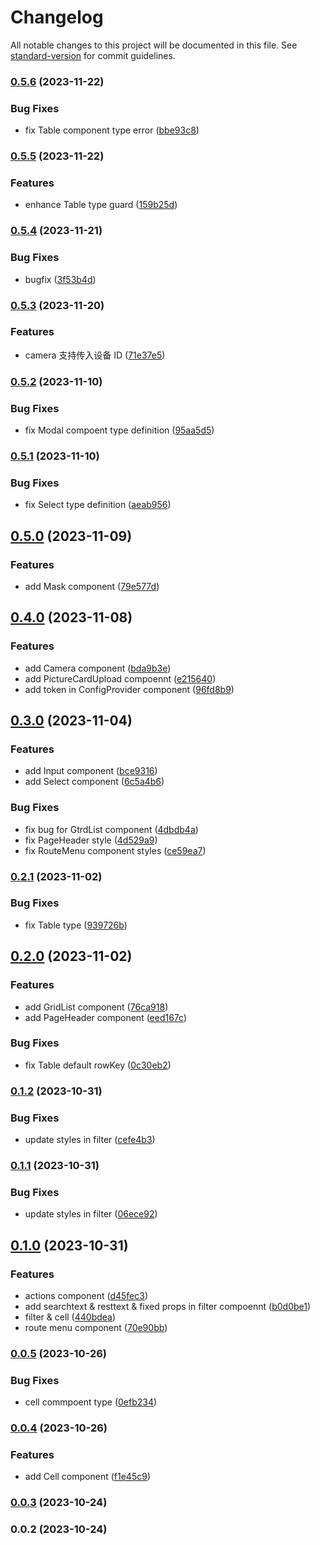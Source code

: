 # Changelog

All notable changes to this project will be documented in this file. See [standard-version](https://github.com/conventional-changelog/standard-version) for commit guidelines.

### [0.5.6](https://github.com/FE-Combo/antd-enhancer/compare/v0.5.5...v0.5.6) (2023-11-22)

### Bug Fixes

- fix Table component type error ([bbe93c8](https://github.com/FE-Combo/antd-enhancer/commit/bbe93c8d26fced39dbf082364ce0090345b4e7a5))

### [0.5.5](https://github.com/FE-Combo/antd-enhancer/compare/v0.5.4...v0.5.5) (2023-11-22)

### Features

- enhance Table type guard ([159b25d](https://github.com/FE-Combo/antd-enhancer/commit/159b25da0f10eabe42a73e5964a4b8c41be664eb))

### [0.5.4](https://github.com/FE-Combo/antd-enhancer/compare/v0.5.3...v0.5.4) (2023-11-21)

### Bug Fixes

- bugfix ([3f53b4d](https://github.com/FE-Combo/antd-enhancer/commit/3f53b4d4fc756d10f3b7a21bc9ecb008958ff94e))

### [0.5.3](https://github.com/FE-Combo/antd-enhancer/compare/v0.5.2...v0.5.3) (2023-11-20)

### Features

- camera 支持传入设备 ID ([71e37e5](https://github.com/FE-Combo/antd-enhancer/commit/71e37e5fdc0126185b9d7b90dfea02082405996e))

### [0.5.2](https://github.com/FE-Combo/antd-enhancer/compare/v0.5.1...v0.5.2) (2023-11-10)

### Bug Fixes

- fix Modal compoent type definition ([95aa5d5](https://github.com/FE-Combo/antd-enhancer/commit/95aa5d54df9414e1ec7bb2aeb64c25ef2a5f4651))

### [0.5.1](https://github.com/FE-Combo/antd-enhancer/compare/v0.5.0...v0.5.1) (2023-11-10)

### Bug Fixes

- fix Select type definition ([aeab956](https://github.com/FE-Combo/antd-enhancer/commit/aeab9565258a2453166ab8961c40bdbb243d4e80))

## [0.5.0](https://github.com/FE-Combo/antd-enhancer/compare/v0.4.0...v0.5.0) (2023-11-09)

### Features

- add Mask component ([79e577d](https://github.com/FE-Combo/antd-enhancer/commit/79e577da8339b6ad4f7be6edc410fdce7d37e6ac))

## [0.4.0](https://github.com/FE-Combo/antd-enhancer/compare/v0.3.0...v0.4.0) (2023-11-08)

### Features

- add Camera component ([bda9b3e](https://github.com/FE-Combo/antd-enhancer/commit/bda9b3e9ab64ec724c5fb2d751ecd5a1977ac87d))
- add PictureCardUpload compoennt ([e215640](https://github.com/FE-Combo/antd-enhancer/commit/e215640b8d62ab2e0e9d4df7fe62cc3f72ab96f2))
- add token in ConfigProvider component ([96fd8b9](https://github.com/FE-Combo/antd-enhancer/commit/96fd8b99f882dd8f020c2a74da884924321479b2))

## [0.3.0](https://github.com/FE-Combo/antd-enhancer/compare/v0.2.1...v0.3.0) (2023-11-04)

### Features

- add Input component ([bce9316](https://github.com/FE-Combo/antd-enhancer/commit/bce93167a353e276ba7fa754603cff29ebf9e271))
- add Select component ([6c5a4b6](https://github.com/FE-Combo/antd-enhancer/commit/6c5a4b656543322149352adbd1bd70a41c8332d2))

### Bug Fixes

- fix bug for GtrdList component ([4dbdb4a](https://github.com/FE-Combo/antd-enhancer/commit/4dbdb4ae33cae14e3d73f7518fb2809ad608f483))
- fix PageHeader style ([4d529a9](https://github.com/FE-Combo/antd-enhancer/commit/4d529a9f5f27ae103f1e16c217de589e2b67978c))
- fix RouteMenu component styles ([ce59ea7](https://github.com/FE-Combo/antd-enhancer/commit/ce59ea773a7ea09a1dbd76e4f64bb4e434befe1f))

### [0.2.1](https://github.com/FE-Combo/antd-enhancer/compare/v0.2.0...v0.2.1) (2023-11-02)

### Bug Fixes

- fix Table type ([939726b](https://github.com/FE-Combo/antd-enhancer/commit/939726b65f2b665a9797cad3797ea9aebdc8da18))

## [0.2.0](https://github.com/FE-Combo/antd-enhancer/compare/v0.1.2...v0.2.0) (2023-11-02)

### Features

- add GridList component ([76ca918](https://github.com/FE-Combo/antd-enhancer/commit/76ca91881ba8553fa2c5a0df4edb7b5a5db20b5c))
- add PageHeader component ([eed167c](https://github.com/FE-Combo/antd-enhancer/commit/eed167c0d837b7b4671512983d1ec57c96e9b486))

### Bug Fixes

- fix Table default rowKey ([0c30eb2](https://github.com/FE-Combo/antd-enhancer/commit/0c30eb2910db5bdb934414ca4e75b895d7f33edc))

### [0.1.2](https://github.com/FE-Combo/antd-enhancer/compare/v0.1.1...v0.1.2) (2023-10-31)

### Bug Fixes

- update styles in filter ([cefe4b3](https://github.com/FE-Combo/antd-enhancer/commit/cefe4b343738a80b834e9332cdc9988e9196c893))

### [0.1.1](https://github.com/FE-Combo/antd-enhancer/compare/v0.1.0...v0.1.1) (2023-10-31)

### Bug Fixes

- update styles in filter ([06ece92](https://github.com/FE-Combo/antd-enhancer/commit/06ece9256ed6f92793c9e7e555bbfe19df1e09f6))

## [0.1.0](https://github.com/FE-Combo/antd-enhancer/compare/v0.0.5...v0.1.0) (2023-10-31)

### Features

- actions component ([d45fec3](https://github.com/FE-Combo/antd-enhancer/commit/d45fec38506b3a74961765df4b917417d903544f))
- add searchtext & resttext & fixed props in filter compoennt ([b0d0be1](https://github.com/FE-Combo/antd-enhancer/commit/b0d0be11b2251ccdd3da07346f8d487bf71329fb))
- filter & cell ([440bdea](https://github.com/FE-Combo/antd-enhancer/commit/440bdea9ebbc6f2af7eb0fe099898e3219e2df53))
- route menu component ([70e90bb](https://github.com/FE-Combo/antd-enhancer/commit/70e90bbc439e51ed2706d9d74ff64d7107cce7e2))

### [0.0.5](https://github.com/FE-Combo/antd-enhancer/compare/v0.0.4...v0.0.5) (2023-10-26)

### Bug Fixes

- cell commpoent type ([0efb234](https://github.com/FE-Combo/antd-enhancer/commit/0efb2342dc64da23c0b89851c80fa2bf0d3a35d0))

### [0.0.4](https://github.com/FE-Combo/antd-enhancer/compare/v0.0.3...v0.0.4) (2023-10-26)

### Features

- add Cell component ([f1e45c9](https://github.com/FE-Combo/antd-enhancer/commit/f1e45c9480454e631c1c0abdc5acdceff1500079))

### [0.0.3](https://github.com/FE-Combo/antd-enhancer/compare/v0.0.2...v0.0.3) (2023-10-24)

### 0.0.2 (2023-10-24)
